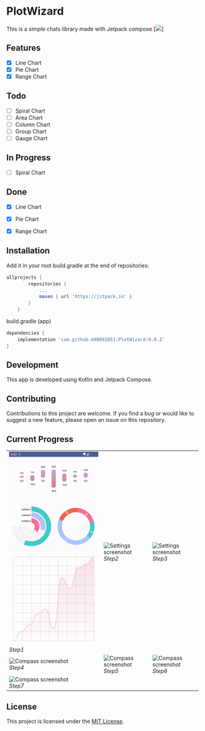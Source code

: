 # PlotWizard

This is a simple chats library made with Jetpack compose
[![](https://jitpack.io/v/md0092651/PlotWizard.svg)]

## Features

- [x] Line Chart
- [x] Pie Chart
- [x] Range Chart

## Todo

- [ ] Spiral Chart
- [ ] Area Chart
- [ ] Column Chart
- [ ] Group Chart
- [ ] Gauge Chart

## In Progress

- [ ] Spiral Chart

## Done

- [x] Line Chart
- [x] Pie Chart
- [x] Range Chart


## Installation
Add it in your root build.gradle at the end of repositories:

```groovy
allprojects {
		repositories {
			...
			maven { url 'https://jitpack.io' }
		}
	}
```
build.gradle (app)
```groovy
dependencies {
    implementation 'com.github.md0092651:PlotWizard:0.0.2'
}
```

## Development

This app is developed using Kotlin and Jetpack Compose.

## Contributing

Contributions to this project are welcome. If you find a bug or would like to suggest a new feature,
please open an issue on this repository.

## Current Progress

<p align="center">
  <table>
    <tr>
      <td>
        <img src="screenshot/Step1.png" alt="Compass screenshot" width="400"/>
        <br>
        <em>Step1</em>
      </td>
      <td>
        <img src="screenshot/Step2.png" alt="Settings screenshot" width="400"/>
        <br>
       <em>Step2</em>
      </td>
        <td>
        <img src="screenshot/Step3.png" alt="Settings screenshot" width="400"/>
        <br>
            <em>Step3</em>
      </td>
    </tr>
    <tr>
        <td>
            <img src="screenshot/Step4.png" alt="Compass screenshot" width="400"/>
            <br>
            <em>Step4</em>
        </td>
        <td>
            <img src="screenshot/Step5.png" alt="Compass screenshot" width="400"/>
            <br>
            <em>Step5</em>
        </td>
        <td>
            <img src="screenshot/Step6.png" alt="Compass screenshot" width="400"/>
            <br>
            <em>Step6</em>
        </td>
    </tr>
    <tr>
        <td>
            <img src="screenshot/Step7.png" alt="Compass screenshot" width="400"/>
            <br>
            <em>Step7</em>
        </td>
    </tr>
  </table>


## License

This project is licensed under the [MIT License](LICENSE).

